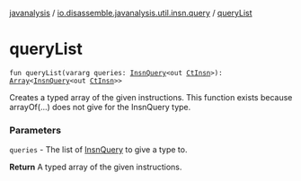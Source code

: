 [javanalysis](../index.md) / [io.disassemble.javanalysis.util.insn.query](index.md) / [queryList](./query-list.md)

# queryList

`fun queryList(vararg queries: `[`InsnQuery`](-insn-query/index.md)`<out `[`CtInsn`](../io.disassemble.javanalysis.insn/-ct-insn/index.md)`>): `[`Array`](https://kotlinlang.org/api/latest/jvm/stdlib/kotlin/-array/index.html)`<`[`InsnQuery`](-insn-query/index.md)`<out `[`CtInsn`](../io.disassemble.javanalysis.insn/-ct-insn/index.md)`>>`

Creates a typed array of the given instructions.
This function exists because arrayOf(...) does not give  for the InsnQuery type.

### Parameters

`queries` - The list of [InsnQuery](-insn-query/index.md) to give a type to.

**Return**
A typed array of the given instructions.

